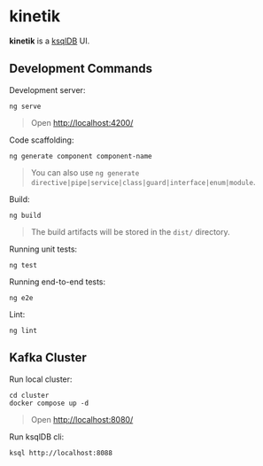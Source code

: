 # kinetik

**kinetik** is a [ksqlDB](https://ksqldb.io/) UI.

## Development Commands

Development server:

```shell
ng serve
```

> Open <http://localhost:4200/>

Code scaffolding:

```shell
ng generate component component-name
```

> You can also use `ng generate directive|pipe|service|class|guard|interface|enum|module`.

Build:

```shell
ng build
```

> The build artifacts will be stored in the `dist/` directory.

Running unit tests:

```shell
ng test
```

Running end-to-end tests:

```shell
ng e2e
```

Lint:

```shell
ng lint
```

## Kafka Cluster

Run local cluster:

```shell
cd cluster
docker compose up -d
```

> Open <http://localhost:8080/>

Run ksqlDB cli:

```shell
ksql http://localhost:8088
```
